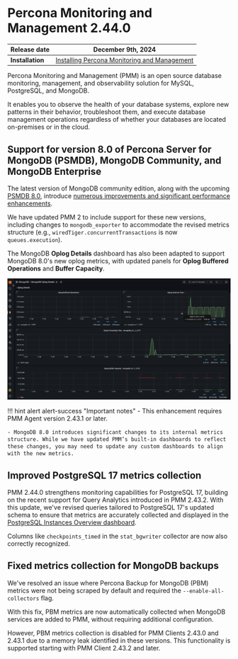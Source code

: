 # Percona Monitoring and Management 2.44.0

| **Release date** | December 9th, 2024                                                                                     |
| -----------------| ----------------------------------------------------------------------------------------------- |
| **Installation** | [Installing Percona Monitoring and Management](../quickstart/index.md) |

Percona Monitoring and Management (PMM) is an open source database monitoring, management, and observability solution for MySQL, PostgreSQL, and MongoDB.

It enables you to observe the health of your database systems, explore new patterns in their behavior, troubleshoot them, and execute database management operations regardless of whether your databases are located on-premises or in the cloud.

## Support for version 8.0 of Percona Server for MongoDB (PSMDB), MongoDB Community, and MongoDB Enterprise

The latest version of MongoDB community edition, along with the upcoming [PSMDB 8.0](https://www.percona.com/software/mongodb/percona-server-for-mongodb), introduce [numerous improvements and significant performance enhancements](https://www.mongodb.com/docs/manual/release-notes/8.0/).

We have updated PMM 2 to include support for these new versions, including changes to `mongodb_exporter` to accommodate the revised metrics structure (e.g., `wiredTiger.concurrentTransactions` is now `queues.execution`).

The MongoDB **Oplog Details** dashboard has also been adapted to support MongoDB 8.0's new oplog metrics, with updated panels for **Oplog Buffered Operations** and **Buffer Capacity**.

![Updated Oplog Details dashboard](../_images/Oplog_Details.png)

!!! hint alert alert-success "Important notes"
    - This enhancement requires PMM Agent version 2.43.1 or later.

    - MongoDB 8.0 introduces significant changes to its internal metrics structure. While we have updated PMM’s built-in dashboards to reflect these changes, you may need to update any custom dashboards to align with the new metrics.

## Improved PostgreSQL 17 metrics collection

PMM 2.44.0 strengthens monitoring capabilities for PostgreSQL 17, building on the recent support for Query Analytics introduced in PMM 2.43.2.
With this update, we've revised queries tailored to PostgreSQL 17's updated schema to ensure that metrics are accurately collected and displayed in the [PostgreSQL Instances Overview dashboard](../details/dashboards/dashboard-postgresql-instances-overview.md).

Columns like `checkpoints_timed` in the `stat_bgwriter` collector are now also correctly recognized.

## Fixed metrics collection for MongoDB backups

We've resolved an issue where Percona Backup for MongoDB (PBM) metrics were not being scraped by default and required the `--enable-all-collectors` flag.

With this fix, PBM metrics are now automatically collected when MongoDB services are added to PMM, without requiring additional configuration.

However, PBM metrics collection is disabled for PMM Clients 2.43.0 and 2.43.1 due to a memory leak identified in these versions. This functionality is supported starting with PMM Client 2.43.2 and later.
